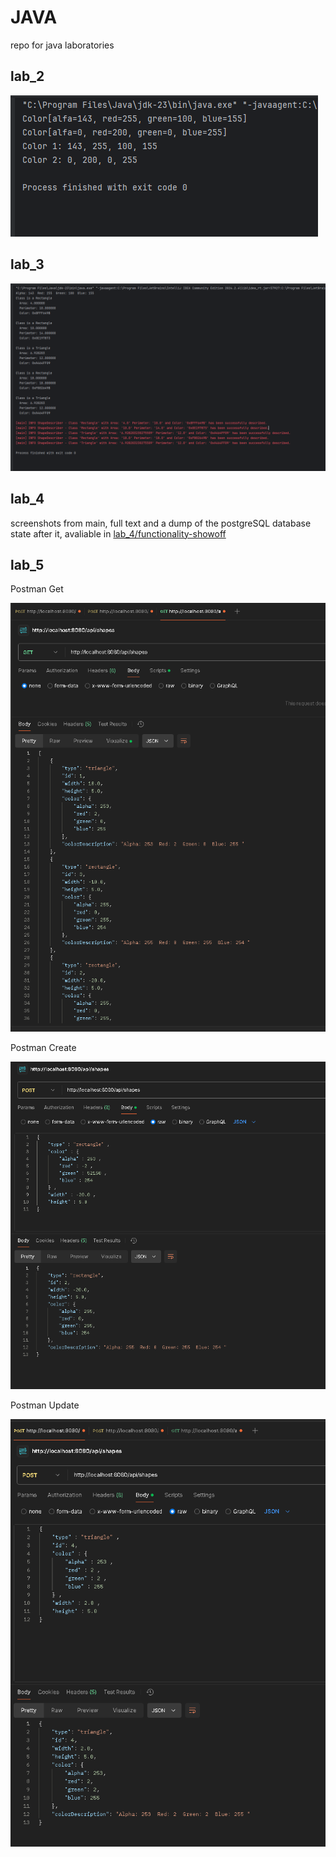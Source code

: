 # JAVA
repo for java laboratories

## lab_2

![alt text](https://github.com/ukaszoro-school/JAVA/blob/master/lab_2/screenshots/after-running.PNG)

## lab_3

![alt text](https://github.com/ukaszoro-school/JAVA/blob/master/lab_3/screenshots/after-running.PNG)

## lab_4

screenshots from main, full text and a dump of the postgreSQL database state after it, avaliable in [lab_4/functionality-showoff](https://github.com/ukaszoro-school/JAVA/tree/master/lab_4/functionality-showoff)

## lab_5

Postman Get

![alt_text](https://github.com/ukaszoro-school/JAVA/blob/master/lab_5/screenshots/Get.PNG)

Postman Create

![alt_text](https://github.com/ukaszoro-school/JAVA/blob/master/lab_5/screenshots/Post-create.PNG)

Postman Update

![alt_text](https://github.com/ukaszoro-school/JAVA/blob/master/lab_5/screenshots/Post-update.PNG)
